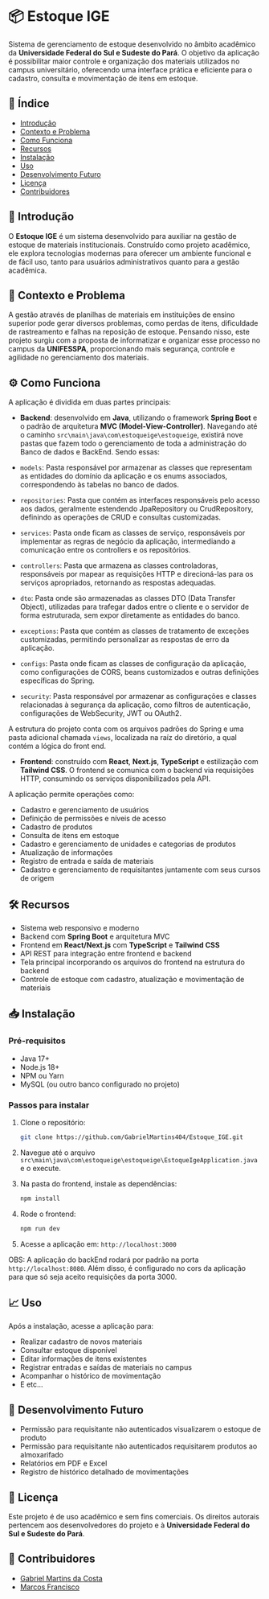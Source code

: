 # 📦 Estoque IGE

Sistema de gerenciamento de estoque desenvolvido no âmbito acadêmico da **Universidade Federal do Sul e Sudeste do Pará**. O objetivo da aplicação é possibilitar maior controle e organização dos materiais utilizados no campus universitário, oferecendo uma interface prática e eficiente para o cadastro, consulta e movimentação de itens em estoque.

## 📖 Índice

- [Introdução](#introdução)
- [Contexto e Problema](#contexto-e-problema)
- [Como Funciona](#como-funciona)
- [Recursos](#recursos)
- [Instalação](#instalação)
- [Uso](#uso)
- [Desenvolvimento Futuro](#desenvolvimento-futuro)
- [Licença](#licença)
- [Contribuidores](#contribuidores)

## 📌 Introdução

O **Estoque IGE** é um sistema desenvolvido para auxiliar na gestão de estoque de materiais institucionais. Construído como projeto acadêmico, ele explora tecnologias modernas para oferecer um ambiente funcional e de fácil uso, tanto para usuários administrativos quanto para a gestão acadêmica.

## 🎯 Contexto e Problema

A gestão através de planilhas de materiais em instituições de ensino superior pode gerar diversos problemas, como perdas de itens, dificuldade de rastreamento e falhas na reposição de estoque. Pensando nisso, este projeto surgiu com a proposta de informatizar e organizar esse processo no campus da **UNIFESSPA**, proporcionando mais segurança, controle e agilidade no gerenciamento dos materiais.

## ⚙️ Como Funciona

A aplicação é dividida em duas partes principais:

- **Backend**: desenvolvido em **Java**, utilizando o framework **Spring Boot** e o padrão de arquitetura **MVC (Model-View-Controller)**. 
Navegando até o caminho `src\main\java\com\estoqueige\estoqueige`, existirá nove pastas que fazem todo o gerenciamento de toda a administração do Banco de dados e BackEnd. Sendo essas:

 - `models`: Pasta responsável por armazenar as classes que representam as entidades do domínio da aplicação e os enums associados, correspondendo às tabelas no banco de dados.

 - `repositories`: Pasta que contém as interfaces responsáveis pelo acesso aos dados, geralmente estendendo JpaRepository ou CrudRepository, definindo as operações de CRUD e consultas customizadas.

 - `services`: Pasta onde ficam as classes de serviço, responsáveis por implementar as regras de negócio da aplicação, intermediando a comunicação entre os controllers e os repositórios.

 - `controllers`: Pasta que armazena as classes controladoras, responsáveis por mapear as requisições HTTP e direcioná-las para os serviços apropriados, retornando as respostas adequadas.

 - `dto`: Pasta onde são armazenadas as classes DTO (Data Transfer Object), utilizadas para trafegar dados entre o cliente e o servidor de forma estruturada, sem expor diretamente as entidades do banco.

 - `exceptions`: Pasta que contém as classes de tratamento de exceções customizadas, permitindo personalizar as respostas de erro da aplicação.

 - `configs`: Pasta onde ficam as classes de configuração da aplicação, como configurações de CORS, beans customizados e outras definições específicas do Spring.

 - `security`: Pasta responsável por armazenar as configurações e classes relacionadas à segurança da aplicação, como filtros de autenticação, configurações de WebSecurity, JWT ou OAuth2.

A estrutura do projeto conta com os arquivos padrões do Spring e uma pasta adicional chamada `views`, localizada na raíz do diretório, a qual contém a lógica do front end.
  
- **Frontend**: construído com **React**, **Next.js**, **TypeScript** e estilização com **Tailwind CSS**. O frontend se comunica com o backend via requisições HTTP, consumindo os serviços disponibilizados pela API.

A aplicação permite operações como:

- Cadastro e gerenciamento de usuários
- Definição de permissões e níveis de acesso
- Cadastro de produtos
- Consulta de itens em estoque
- Cadastro e gerenciamento de unidades e categorias de produtos
- Atualização de informações
- Registro de entrada e saída de materiais
- Cadastro e gerenciamento de requisitantes juntamente com seus cursos de origem

## 🛠️ Recursos

- Sistema web responsivo e moderno
- Backend com **Spring Boot** e arquitetura MVC
- Frontend em **React/Next.js** com **TypeScript** e **Tailwind CSS**
- API REST para integração entre frontend e backend
- Tela principal incorporando os arquivos do frontend na estrutura do backend
- Controle de estoque com cadastro, atualização e movimentação de materiais

## 📥 Instalação

### Pré-requisitos

- Java 17+
- Node.js 18+
- NPM ou Yarn
- MySQL (ou outro banco configurado no projeto)

### Passos para instalar

1. Clone o repositório:
   ```bash
   git clone https://github.com/GabrielMartins404/Estoque_IGE.git
   ```

2. Navegue até o arquivo `src\main\java\com\estoqueige\estoqueige\EstoqueIgeApplication.java` e o execute.

3. Na pasta do frontend, instale as dependências:
   ```bash
   npm install
   ```

4. Rode o frontend:
   ```bash
   npm run dev
   ```

5. Acesse a aplicação em: `http://localhost:3000`

OBS: A aplicação do backEnd rodará por padrão na porta `http://localhost:8080`. Além disso, é configurado no cors da aplicação para que só seja aceito requisições da porta 3000.

## 📈 Uso

Após a instalação, acesse a aplicação para:

- Realizar cadastro de novos materiais
- Consultar estoque disponível
- Editar informações de itens existentes
- Registrar entradas e saídas de materiais no campus
- Acompanhar o histórico de movimentação
- E etc...

## 🚀 Desenvolvimento Futuro

- Permissão para requisitante não autenticados visualizarem o estoque de produto
- Permissão para requisitante não autenticados requisitarem produtos ao almoxarifado
- Relatórios em PDF e Excel
- Registro de histórico detalhado de movimentações

## 📄 Licença

Este projeto é de uso acadêmico e sem fins comerciais. Os direitos autorais pertencem aos desenvolvedores do projeto e à **Universidade Federal do Sul e Sudeste do Pará**.

## 👥 Contribuidores

- [Gabriel Martins da Costa](https://github.com/GabrielMartins404)
- [Marcos Francisco](https://github.com/marcollas/)